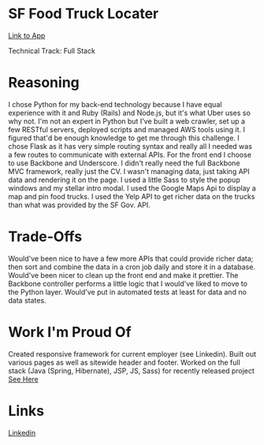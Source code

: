 SF Food Truck Locater
=========
[Link to App](http://foodtruck-env-ummn222ygm.elasticbeanstalk.com/)

Technical Track: Full Stack

Reasoning
=========
I chose Python for my back-end technology because I have equal experience with it and Ruby (Rails) and Node.js, but it's what Uber uses so why not.  I'm not an expert in Python but I've built a web crawler, set up a few RESTful servers, deployed scripts and managed AWS tools using it.  I figured that'd be enough knowledge to get me through this challenge.  I chose Flask as it has very simple routing syntax and really all I needed was a few routes to communicate with external APIs.
For the front end I choose to use Backbone and Underscore.  I didn't really need the full Backbone MVC framework, really just the CV.  I wasn't managing data, just taking API data and rendering it on the page.  I used a little Sass to style the popup windows and my stellar intro modal.  I used the Google Maps Api to display a map and pin food trucks.  I used the Yelp API to get richer data on the trucks than what was provided by the SF Gov. API.


Trade-Offs
=========
Would've been nice to have a few more APIs that could provide richer data; then sort and combine the data in a cron job daily and store it in a database.
Would've been nicer to clean up the front end and make it prettier. The Backbone controller performs a little logic that I would've liked to move to the Python layer.
Would've put in automated tests at least for data and no data states.


Work I'm Proud Of
=========
Created responsive framework for current employer (see Linkedin). Built out various pages as well as sitewide header and footer.
Worked on the full stack (Java (Spring, Hibernate), JSP, JS, Sass) for recently released project [See Here](http://www.glassdoor.com/Benefits/Glassdoor-US-Benefits-EI_IE100431.0,9_IL.10,12_IN1.htm)


Links
=========
[Linkedin](www.linkedin.com/pub/michael-abell/3/b65/b82/)